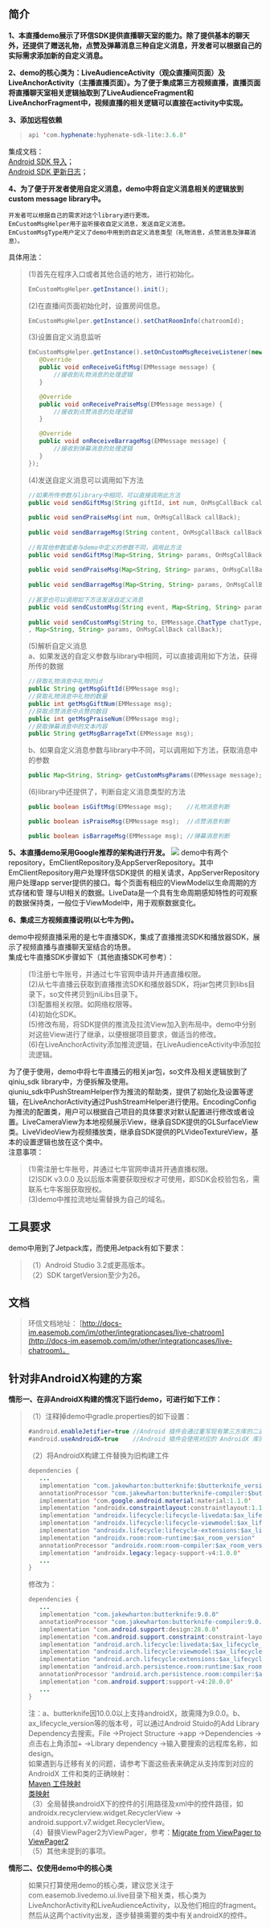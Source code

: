 ## 简介 ##
**1、本直播demo展示了环信SDK提供直播聊天室的能力。除了提供基本的聊天外，还提供了赠送礼物，点赞及弹幕消息三种自定义消息，开发者可以根据自己的实际需求添加新的自定义消息。**

**2、demo的核心类为：LiveAudienceActivity（观众直播间页面）及LiveAnchorActivity（主播直播页面）。为了便于集成第三方视频直播，直播页面将直播聊天室相关逻辑抽取到了LiveAudienceFragment和LiveAnchorFragment中，视频直播的相关逻辑可以直接在activity中实现。**

**3、添加远程依赖**
>```Java
>api 'com.hyphenate:hyphenate-sdk-lite:3.6.8'
>```
集成文档：</br>
 [Android SDK 导入](http://docs-im.easemob.com/im/android/sdk/import)；</br>
 [Android SDK 更新日志](http://docs-im.easemob.com/im/android/sdk/releasenote)；
 
**4、为了便于开发者使用自定义消息，demo中将自定义消息相关的逻辑放到custom message library中。**

    开发者可以根据自己的需求对这个library进行更改。
    EmCustomMsgHelper用于监听接收自定义消息，发送自定义消息。
    EmCustomMsgType用户定义了demo中用到的自定义消息类型（礼物消息，点赞消息及弹幕消息）。
具体用法：</br>
>(1)首先在程序入口或者其他合适的地方，进行初始化。
>```Java
>EmCustomMsgHelper.getInstance().init();
>```
>(2)在直播间页面初始化时，设置房间信息。
>```Java
>EmCustomMsgHelper.getInstance().setChatRoomInfo(chatroomId);
>```
>(3)设置自定义消息监听
>```Java
>EmCustomMsgHelper.getInstance().setOnCustomMsgReceiveListener(new OnCustomMsgReceiveListener() {
>    @Override
>    public void onReceiveGiftMsg(EMMessage message) {
>        //接收到礼物消息的处理逻辑
>    }
>
>    @Override
>    public void onReceivePraiseMsg(EMMessage message) {
>        //接收到点赞消息的处理逻辑
>    }
>
>    @Override
>    public void onReceiveBarrageMsg(EMMessage message) {
>        //接收到弹幕消息的处理逻辑
>    }
>});
>```
>(4)发送自定义消息可以调用如下方法
>```Java
>//如果所传参数与library中相同，可以直接调用此方法
>public void sendGiftMsg(String giftId, int num, OnMsgCallBack callBack);        //礼物消息
>    
>public void sendPraiseMsg(int num, OnMsgCallBack callBack);                     //点赞消息
>    
>public void sendBarrageMsg(String content, OnMsgCallBack callBack);             //弹幕消息
>    
>//有其他参数或者与demo中定义的参数不同，调用此方法
>public void sendGiftMsg(Map<String, String> params, OnMsgCallBack callBack);    //礼物消息
>    
>public void sendPraiseMsg(Map<String, String> params, OnMsgCallBack callBack);  //点赞消息
>    
>public void sendBarrageMsg(Map<String, String> params, OnMsgCallBack callBack); //弹幕消息
>    
>//甚至也可以调用如下方法发送自定义消息
>public void sendCustomMsg(String event, Map<String, String> params, OnMsgCallBack callBack);
>    
>public void sendCustomMsg(String to, EMMessage.ChatType chatType, String event
>, Map<String, String> params, OnMsgCallBack callBack);
>```
>(5)解析自定义消息</br>
>a、如果发送的自定义参数与library中相同，可以直接调用如下方法，获得所传的数据
>```Java
>//获取礼物消息中礼物的id
>public String getMsgGiftId(EMMessage msg);
>//获取礼物消息中礼物的数量
>public int getMsgGiftNum(EMMessage msg);
>//获取点赞消息中点赞的数目
>public int getMsgPraiseNum(EMMessage msg);
>//获取弹幕消息中的文本内容
>public String getMsgBarrageTxt(EMMessage msg);
>```
>b、如果自定义消息参数与library中不同，可以调用如下方法，获取消息中的参数
>```Java
>public Map<String, String> getCustomMsgParams(EMMessage message);
>```
>(6)library中还提供了，判断自定义消息类型的方法
>```Java
>public boolean isGiftMsg(EMMessage msg);    //礼物消息判断
>
>public boolean isPraiseMsg(EMMessage msg);  //点赞消息判断
>
>public boolean isBarrageMsg(EMMessage msg); //弹幕消息判断
>```
**5、本直播demo采用Google推荐的架构进行开发。**
![](https://developer.android.google.cn/topic/libraries/architecture/images/final-architecture.png)
    demo中有两个repository，EmClientRepository及AppServerRepository。其中EmClientRepository用户处理环信SDK提供     的相关请求，AppServerRepository用户处理app server提供的接口。每个页面有相应的ViewModel以生命周期的方式存储和管    理与UI相关的数据。LiveData是一个具有生命周期感知特性的可观察的数据保持类，一般位于ViewModel中，用于观察数据变化。</br>

**6、集成三方视频直播说明(以七牛为例)。**</br>

demo中视频直播采用的是七牛直播SDK，集成了直播推流SDK和播放器SDK，展示了视频直播与直播聊天室结合的场景。</br>
集成七牛直播SDK步骤如下（其他直播SDK可参考）：</br>
>(1)注册七牛账号，并通过七牛官网申请并开通直播权限。</br>
>(2)从七牛直播云获取到直播推流SDK和播放器SDK，将jar包拷贝到libs目录下，so文件拷贝到jniLibs目录下。</br>
>(3)配置相关权限。如网络权限等。</br>
>(4)初始化SDK。</br>
>(5)修改布局，将SDK提供的推流及拉流View加入到布局中。demo中分别对这些View进行了继承，以便根据项目要求，做适当的修改。</br>
>(6)在LiveAnchorActivity添加推流逻辑，在LiveAudienceActivity中添加拉流逻辑。</br>

为了便于使用，demo中将七牛直播云的相关jar包，so文件及相关逻辑放到了qiniu_sdk library中，方便拆解及使用。</br>
qiuniu_sdk中PushStreamHelper作为推流的帮助类，提供了初始化及设置等逻辑，在LiveAnchorActivity通过PushStreamHelper进行使用。EncodingConfig为推流的配置类，用户可以根据自己项目的具体要求对默认配置进行修改或者设置。LiveCameraView为本地视频展示View，继承自SDK提供的GLSurfaceView类。LiveVideoView为视频播放类，继承自SDK提供的PLVideoTextureView，基本的设置逻辑也放在这个类中。</br>
注意事项：</br>

>(1)需注册七牛账号，并通过七牛官网申请并开通直播权限。</br>
>(2)SDK v3.0.0 及以后版本需要获取授权才可使用，即SDK会校验包名，需联系七牛客服获取授权。</br>
>(3)demo中推拉流地址需替换为自己的域名。</br>
## 工具要求 ##
demo中用到了Jetpack库，而使用Jetpack有如下要求：
>（1）Android Studio 3.2或更高版本。</br>
>（2）SDK targetVersion至少为26。
## 文档 ##
> 环信文档地址：
> [http://docs-im.easemob.com/im/other/integrationcases/live-chatroom](http://docs-im.easemob.com/im/other/integrationcases/live-chatroom)。
## 针对非AndroidX构建的方案 ##
**情形一、在非AndroidX构建的情况下运行demo，可进行如下工作：**</br>
>（1）注释掉demo中gradle.properties的如下设置：
>```Java
>#android.enableJetifier=true //Android 插件会通过重写现有第三方库的二进制文件，自动将这些库迁移为使用 AndroidX
>#android.useAndroidX=true    //Android 插件会使用对应的 AndroidX 库而非支持库
>```
>（2）将AndroidX构建工件替换为旧构建工件
>```Java
>dependencies {
>    ...
>    implementation "com.jakewharton:butterknife:$butterknife_version"
>    annotationProcessor "com.jakewharton:butterknife-compiler:$butterknife_version"
>    implementation 'com.google.android.material:material:1.1.0'
>    implementation 'androidx.constraintlayout:constraintlayout:1.1.3'
>    implementation "androidx.lifecycle:lifecycle-livedata:$ax_lifecycle_version"
>    implementation "androidx.lifecycle:lifecycle-viewmodel:$ax_lifecycle_version"
>    implementation "androidx.lifecycle:lifecycle-extensions:$ax_lifecycle_version"
>    implementation "androidx.room:room-runtime:$ax_room_version"
>    annotationProcessor "androidx.room:room-compiler:$ax_room_version"
>    implementation 'androidx.legacy:legacy-support-v4:1.0.0'
>    ...
>}
>```
>修改为：
>```Java
>dependencies {
>    ...
>    implementation "com.jakewharton:butterknife:9.0.0"
>    annotationProcessor "com.jakewharton:butterknife-compiler:9.0.0"
>    implementation 'com.android.support:design:28.0.0'
>    implementation 'com.android.support.constraint:constraint-layout:1.1.3'
>    implementation "android.arch.lifecycle:livedata:$ax_lifecycle_version"
>    implementation "android.arch.lifecycle:viewmodel:$ax_lifecycle_version"
>    implementation "android.arch.lifecycle:extensions:$ax_lifecycle_version"
>    implementation "android.arch.persistence.room:runtime:$ax_room_version"
>    annotationProcessor "android.arch.persistence.room:compiler:$ax_room_version"
>    implementation 'com.android.support:support-v4:28.0.0'
>    ...
>}
>```
>注：a、butterknife因10.0.0以上支持androidX，故需降为9.0.0。b、ax_lifecycle_version等的版本号，可以通过Android Stuido的Add Library Dependency去搜索。File ->Project Structure ->app ->Dependencies ->点击右上角添加+ ->Library  dependency ->输入要搜索的远程库名称，如 design。</br>
>如果遇到与迁移有关的问题，请参考下面这些表来确定从支持库到对应的 AndroidX 工件和类的正确映射：</br>
>[Maven 工件映射](https://developer.android.google.cn/jetpack/androidx/migrate/artifact-mappings)</br>
>[类映射](https://developer.android.google.cn/jetpack/androidx/migrate/class-mappings)</br>
>（3）全局替换androidX下的控件的引用路径及xml中的控件路径，如androidx.recyclerview.widget.RecyclerView -> android.support.v7.widget.RecyclerView。</br>
>（4）替换ViewPager2为ViewPager，参考：[Migrate from ViewPager to ViewPager2](https://developer.android.google.cn/training/animation/vp2-migration?hl=zh_cn)</br>
>（5）其他未提到的事项。</br>

**情形二、仅使用demo中的核心类**</br>

>如果只打算使用demo的核心类，建议您关注于com.easemob.livedemo.ui.live目录下相关类，核心类为LiveAnchorActivity和LiveAudienceActivity，以及他们相应的fragment。然后从这两个activity出发，逐步替换需要的类中有关androidX的控件。

